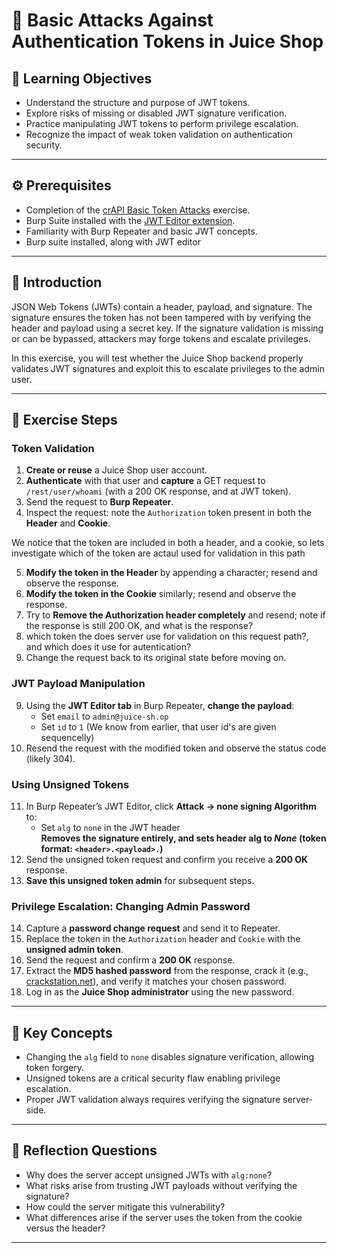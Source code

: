 # 🔐 Basic Attacks Against Authentication Tokens in Juice Shop

## 🧠 Learning Objectives
- Understand the structure and purpose of JWT tokens.
- Explore risks of missing or disabled JWT signature verification.
- Practice manipulating JWT tokens to perform privilege escalation.
- Recognize the impact of weak token validation on authentication security.

---

## ⚙️ Prerequisites
- Completion of the [crAPI Basic Token Attacks](../crAPI/6_Basic_Token_Attacks.md) exercise.  
- Burp Suite installed with the [JWT Editor extension](https://portswigger.net/burp/documentation/desktop/testing-workflow/session-management/jwts).  
- Familiarity with Burp Repeater and basic JWT concepts.
- Burp suite installed, along with JWT editor

---

## 📝 Introduction

JSON Web Tokens (JWTs) contain a header, payload, and signature. The signature ensures the token has not been tampered with by verifying the header and payload using a secret key. If the signature validation is missing or can be bypassed, attackers may forge tokens and escalate privileges.

In this exercise, you will test whether the Juice Shop backend properly validates JWT signatures and exploit this to escalate privileges to the admin user.

---

## 🧪 Exercise Steps

### Token Validation

1. **Create or reuse** a Juice Shop user account.  
2. **Authenticate** with that user and **capture** a GET request to `/rest/user/whoami` (with a 200 OK response, and at JWT token).  
3. Send the request to **Burp Repeater**.  
4. Inspect the request: note the `Authorization` token present in both the **Header** and **Cookie**.  

We notice that the token are included in both a header, and a cookie, so lets investigate which of the token are
actaul used for validation in this path

5. **Modify the token in the Header** by appending a character; resend and observe the response.  
6. **Modify the token in the Cookie** similarly; resend and observe the response.  
7. Try to **Remove the Authorization header completely** and resend; note if the response is still 200 OK, and what is the response?
8. which token the does server use for validation on this request path?, and which does it use for autentication?
9. Change the request back to its original state before moving on.
  
### JWT Payload Manipulation

9. Using the **JWT Editor tab** in Burp Repeater, **change the payload**:  
   - Set `email` to `admin@juice-sh.op`  
   - Set `id` to `1`  (We know from earlier, that user id's are given sequencelly)
10. Resend the request with the modified token and observe the status code (likely 304).

### Using Unsigned Tokens

11. In Burp Repeater’s JWT Editor, click **Attack → none signing Algorithm** to:  
    - Set `alg` to `none` in the JWT header  
    __Removes the signature entirely, and sets header alg to _None_ (token format: `<header>.<payload>.`)__  
12. Send the unsigned token request and confirm you receive a **200 OK** response.  
13. **Save this unsigned token admin** for subsequent steps.

### Privilege Escalation: Changing Admin Password

14. Capture a **password change request** and send it to Repeater.  
15. Replace the token in the `Authorization` header and `Cookie` with the **unsigned admin token**.  
16. Send the request and confirm a **200 OK** response.  
17. Extract the **MD5 hashed password** from the response, crack it (e.g., [crackstation.net](https://crackstation.net/)), and verify it matches your chosen password.  
18. Log in as the **Juice Shop administrator** using the new password.

---

## 🔑 Key Concepts

- Changing the `alg` field to `none` disables signature verification, allowing token forgery.  
- Unsigned tokens are a critical security flaw enabling privilege escalation.   
- Proper JWT validation always requires verifying the signature server-side.

---

## 🧠 Reflection Questions

- Why does the server accept unsigned JWTs with `alg:none`?  
- What risks arise from trusting JWT payloads without verifying the signature?  
- How could the server mitigate this vulnerability?  
- What differences arise if the server uses the token from the cookie versus the header?

---

